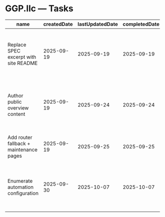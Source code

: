 # GGP.llc — Tasks

| name                                    | createdDate | lastUpdatedDate | completedDate | status   | description                                                                                                               |
| --------------------------------------- | ----------- | --------------- | ------------- | -------- | ------------------------------------------------------------------------------------------------------------------------- |
| Replace SPEC excerpt with site README   | 2025-09-19  | 2025-09-19      | 2025-09-19    | complete | Rewrote documentation to describe the regulatory platform microsite instead of embedding the full spec.                   |
| Author public overview content          | 2025-09-19  | 2025-09-24      | 2025-09-24    | complete | Drafted a regulator-focused marketing narrative with modernization pillars and clear calls to action.                     |
| Add router fallback + maintenance pages | 2025-09-19  | 2025-09-25      | 2025-09-25    | complete | Provide 404/503 experiences aligned with the compliance-focused brand.                                                    |
| Enumerate automation configuration      | 2025-09-30  | 2025-10-07      | 2025-10-07    | complete | Documented ggp.llc domain + alias hosts in `automation-touchpoints.json` and added tests to guard the inventory. |

